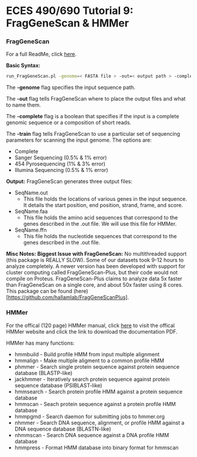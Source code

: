 # ECES 490/690 Tutorial 9: FragGeneScan & HMMer

### FragGeneScan
For a full ReadMe, click [here](http://omics.informatics.indiana.edu/FragGeneScan/README).

__Basic Syntax:__
```bash
run_FragGeneScan.pl -genome=< FASTA file > -out=< output path > -complete=< whole genome? > -train=< sequencing type >
```

The __-genome__ flag specifies the input sequence path.

The __-out__ flag tells FragGeneScan where to place the output files and what to name them.

The __-complete__ flag is a boolean that specifies if the input is a complete genomic sequence or a composition of short reads.

The __-train__ flag tells FragGeneScan to use a particular set of sequencing parameters for scanning the input genome. The options are:
* Complete
* Sanger Sequencing (0.5% & 1% error)
* 454 Pyrosequencing (1% & 3% error)
* Illumina Sequencing (0.5% & 1% error)

__Output:__
FragGeneScan generates three output files:
* SeqName.out
  * This file holds the locations of various genes in the input sequence. It details the start position, end position, strand, frame, and score.
* SeqName.faa
  * This file holds the amino acid sequences that correspond to the genes described in the .out file. We will use this file for HMMer.
* SeqName.ffn
  * This file holds the nucleotide sequences that correspond to the genes described in the .out file.

__Misc Notes:__
__Biggest Issue with FragGeneScan:__ No multithreaded support (this package is REALLY SLOW). Some of our datasets took 9-12 hours to analyze completely. A newer version has been developed with support for cluster computing called FragGeneScan-Plus, but their code would not compile on Proteus. FragGeneScan-Plus claims to analyze data 5x faster than FragGeneScan on a single core, and about 50x faster using 8 cores. This package can be found (here)[https://github.com/hallamlab/FragGeneScanPlus].

### HMMer
For the offical (120 page) HMMer manual, click [here](http://hmmer.janelia.org) to visit the offical HMMer website and click the link to download the documentation PDF.

HMMer has many functions:
* hmmbuild - Build profile HMM from input multiple alignment
* hmmalign - Make multiple aligment to a common profile HMM
* phmmer - Search single protein sequence against protein sequence database (BLASTP-like)
* jackhmmer - Iteratively search protein sequence against protein sequence database (PSIBLAST-like)
* hmmsearch - Search protein profile HMM against a protein sequence database
* hmmscan - Seach protein sequence against a protein profile HMM database
* hmmpgmd - Search daemon for submitting jobs to hmmer.org
* nhmmer - Search DNA sequence, alignment, or profile HMM against a DNA sequence database (BLASTN-like)
* nhmmscan - Search DNA sequence against a DNA profile HMM database
* hmmpress - Format HMM database into binary format for hmmscan

